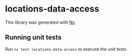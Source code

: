 # locations-data-access

This library was generated with [Nx](https://nx.dev).

## Running unit tests

Run `nx test locations-data-access` to execute the unit tests.

